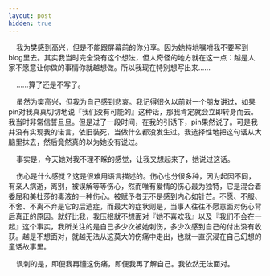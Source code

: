 ```yaml
---
layout: post
hidden: true
---
```

    我为樊感到高兴，但是不能跟屏幕前的你分享。因为她特地嘱咐我不要写到blog里去。其实我当时完全没有这个想法，但人奇怪的地方就在这一点：越是人家不愿意让你做的事情你就越想做。所以我现在特别想写出来……

    ……算了还是不写了。

    虽然为樊高兴，但我为自己感到悲哀。我记得很久以前对一个朋友讲过，如果pin对我真真切切地说『我们没有可能的』这种话，那我肯定就会立即转身而去。我当时非常信誓旦旦。但是过了一段时间，在我的引诱下，pin果然说了。可是我并没有实现我的诺言，依旧装死，当做什么都没发生过。我选择性地把这句话从大脑里抹去，然后竟然真的以为她没有说过。

    事实是，今天她对我不理不睬的感觉，让我又想起来了，她说过这话。

    伤心是什么感觉？这是很难用语言描述的。伤心也分很多种，因为起因不同，有亲人病逝，离别，被误解等等伤心，然而唯有爱情的伤心最为独特，它是混合着委屈和美杜莎的毒液的一种伤心。被赋予者无不是感到内心如针芒。不愿、不服、不舍、不离不弃是它的后遗症，而最大的症状则是，当事人往往不愿意面对伤心背后真正的原因。就好比我，我压根就不想面对『她不喜欢我』以及『我们不会在一起』这个事实，我所关注的是自己多少次被她刺伤，多少次感到自己的付出没有收获。越是不想面对，就越无法从这莫大的伤痛中走出，也就一直沉浸在自己幻想的童话故事里。

    讽刺的是，即便我再懂这伤痛，即便我再了解自己。我依然无法面对。